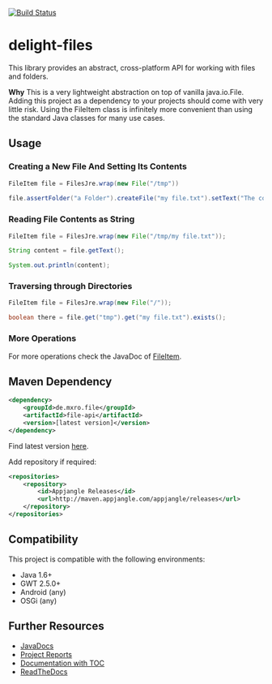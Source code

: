 [![Build Status](https://travis-ci.org/mxro/file-api.svg?branch=master)](https://travis-ci.org/mxro/file-api)

# delight-files

This library provides an abstract, cross-platform API for working with files and folders.

**Why** This is a very lightweight abstraction on top of vanilla java.io.File. 
Adding this project as a dependency to your projects should come with very little risk.
Using the FileItem class is infinitely more convenient than using the standard Java classes for many use cases.

## Usage

### Creating a New File And Setting Its Contents

```java
FileItem file = FilesJre.wrap(new File("/tmp"))
    
file.assertFolder("a Folder").createFile("my file.txt").setText("The content")
```


### Reading File Contents as String

```java
FileItem file = FilesJre.wrap(new File("/tmp/my file.txt"));

String content = file.getText();

System.out.println(content);
```

### Traversing through Directories

```java
FileItem file = FilesJre.wrap(new File("/"));

boolean there = file.get("tmp").get("my file.txt").exists();
```

### More Operations

For more operations check the JavaDoc of [FileItem](http://modules.appjangle.com/file-api/latest/apidocs/de/mxro/file/FileItem.html).

## Maven Dependency

```xml
<dependency>
    <groupId>de.mxro.file</groupId>
	<artifactId>file-api</artifactId>
	<version>[latest version]</version>
</dependency>
```

Find latest version [here](http://modules.appjangle.com/file-api/latest/project-summary.html).

Add repository if required:

```xml
<repositories>
	<repository>
		<id>Appjangle Releases</id>
		<url>http://maven.appjangle.com/appjangle/releases</url>
	</repository>
</repositories>
```

## Compatibility

This project is compatible with the following environments:

- Java 1.6+
- GWT 2.5.0+
- Android (any)
- OSGi (any)

## Further Resources

- [JavaDocs](http://modules.appjangle.com/file-api/latest/apidocs/)
- [Project Reports](http://modules.appjangle.com/file-api/latest/project-reports.html)
- [Documentation with TOC](http://documentup.com/mxro/file-api)
- [ReadTheDocs](http://file-api.readthedocs.org/en/latest/)


    
